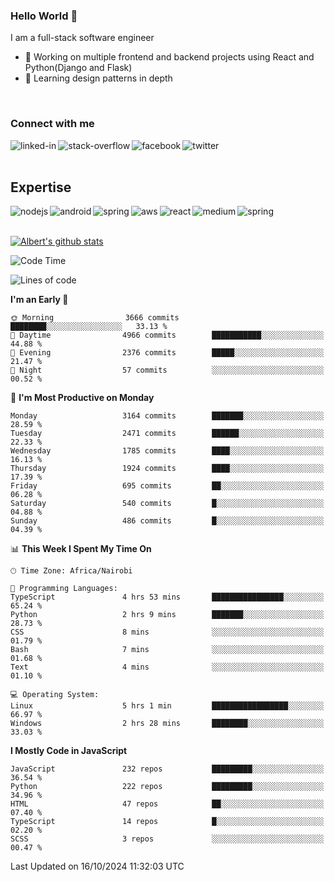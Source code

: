 

### Hello World 👋
I am a full-stack software engineer
- 🔭 Working on multiple frontend and backend projects using React and Python(Django and Flask)
- 🌱 Learning design patterns in depth

<br>

### Connect with me

[<img align="left" alt="linked-in" src="https://img.shields.io/badge/linkedin-%230077B5.svg?&style=for-the-badge&logo=linkedin&logoColor=white" />](https://www.linkedin.com/in/albert-byrone/)

<!-- [<img align="left" alt="medium" src="https://img.shields.io/badge/medium-%2312100E.svg?&style=for-the-badge&logo=medium&logoColor=white" />](https://56faisal.medium.com/) -->

[<img align="left" alt="stack-overflow" src="https://img.shields.io/badge/stack%20overflow-FE7A16?logo=stack-overflow&logoColor=white&style=for-the-badge" />](https://stackoverflow.com/users/11916317/albert-byrone)

[<img align="left" alt="facebook" src="https://img.shields.io/badge/facebook-%231877F2.svg?&style=for-the-badge&logo=facebook&logoColor=white" />](https://web.facebook.com/albert.byrone.1/)

[<img align="left" alt="twitter" src="https://img.shields.io/badge/twitter-%231DA1F2.svg?&style=for-the-badge&logo=twitter&logoColor=white" />](https://twitter.com/byrone_albert)

<br>

<br>

## Expertise
<img align="left" alt="nodejs" src="https://img.shields.io/badge/python%20-%2343853D.svg?&style=for-the-badge&logo=node.js&logoColor=white" />
<img align="left" alt="android" src="https://img.shields.io/badge/Flask-3DDC84?logo=android&logoColor=white&style=for-the-badge" />
<img align="left" alt="spring" src="https://img.shields.io/badge/drf%20-%236DB33F.svg?&style=for-the-badge&logo=spring&logoColor=white" />
<img align="left" alt="aws" src="https://img.shields.io/badge/django%20AWS-%23232F3E?logo=amazon-aws&logoColor=white&style=for-the-badge" />
<img align="left" alt="react" src="https://img.shields.io/badge/react%20-%2320232a.svg?&style=for-the-badge&logo=react&logoColor=%2361DAFB" />
<img align="left" alt="medium" src="https://img.shields.io/badge/Angular-%23316192.svg?&style=for-the-badge&logo=postgresql&logoColor=white" />
<img align="left" alt="spring" src="https://img.shields.io/badge/Javascript%20-%236DB33F.svg?&style=for-the-badge&logo=spring&logoColor=white" />
<br>
<br>


[![Albert's github stats](https://github-readme-stats.vercel.app/api?username=Albert-Byrone&count_private=true&show_icons=true&theme=radical&hide_rank=false)](https://github.com/anuraghazra/github-readme-stats)

<!-- [![Top Langs](https://github-readme-stats.vercel.app/api/top-langs/?username=Albert-Byrone&layout=compact)](https://github.com/anuraghazra/github-readme-stats) -->

<!--
**Albert-Byrone/Albert-Byrone** is a ✨ _special_ ✨ repository because its `README.md` (this file) appears on your GitHub profile.

Here are some ideas to get you started:

- 🔭 I’m currently working on ...
- 🌱 I’m currently learning ...
- 👯 I’m looking to collaborate on ...
- 🤔 I’m looking for help with ...
- 💬 Ask me about ...
- 📫 How to reach me: ...
- 😄 Pronouns: ...
- ⚡ Fun fact: ...
-->


<!--START_SECTION:waka-->
![Code Time](http://img.shields.io/badge/Code%20Time-1%2C439%20hrs%2056%20mins-blue)

![Lines of code](https://img.shields.io/badge/From%20Hello%20World%20I%27ve%20Written-72.8%20million%20lines%20of%20code-blue)

**I'm an Early 🐤** 

```text
🌞 Morning                3666 commits        ████████░░░░░░░░░░░░░░░░░   33.13 % 
🌆 Daytime                4966 commits        ███████████░░░░░░░░░░░░░░   44.88 % 
🌃 Evening                2376 commits        █████░░░░░░░░░░░░░░░░░░░░   21.47 % 
🌙 Night                  57 commits          ░░░░░░░░░░░░░░░░░░░░░░░░░   00.52 % 
```
📅 **I'm Most Productive on Monday** 

```text
Monday                   3164 commits        ███████░░░░░░░░░░░░░░░░░░   28.59 % 
Tuesday                  2471 commits        ██████░░░░░░░░░░░░░░░░░░░   22.33 % 
Wednesday                1785 commits        ████░░░░░░░░░░░░░░░░░░░░░   16.13 % 
Thursday                 1924 commits        ████░░░░░░░░░░░░░░░░░░░░░   17.39 % 
Friday                   695 commits         ██░░░░░░░░░░░░░░░░░░░░░░░   06.28 % 
Saturday                 540 commits         █░░░░░░░░░░░░░░░░░░░░░░░░   04.88 % 
Sunday                   486 commits         █░░░░░░░░░░░░░░░░░░░░░░░░   04.39 % 
```


📊 **This Week I Spent My Time On** 

```text
🕑︎ Time Zone: Africa/Nairobi

💬 Programming Languages: 
TypeScript               4 hrs 53 mins       ████████████████░░░░░░░░░   65.24 % 
Python                   2 hrs 9 mins        ███████░░░░░░░░░░░░░░░░░░   28.73 % 
CSS                      8 mins              ░░░░░░░░░░░░░░░░░░░░░░░░░   01.79 % 
Bash                     7 mins              ░░░░░░░░░░░░░░░░░░░░░░░░░   01.68 % 
Text                     4 mins              ░░░░░░░░░░░░░░░░░░░░░░░░░   01.10 % 

💻 Operating System: 
Linux                    5 hrs 1 min         █████████████████░░░░░░░░   66.97 % 
Windows                  2 hrs 28 mins       ████████░░░░░░░░░░░░░░░░░   33.03 % 
```

**I Mostly Code in JavaScript** 

```text
JavaScript               232 repos           █████████░░░░░░░░░░░░░░░░   36.54 % 
Python                   222 repos           █████████░░░░░░░░░░░░░░░░   34.96 % 
HTML                     47 repos            ██░░░░░░░░░░░░░░░░░░░░░░░   07.40 % 
TypeScript               14 repos            █░░░░░░░░░░░░░░░░░░░░░░░░   02.20 % 
SCSS                     3 repos             ░░░░░░░░░░░░░░░░░░░░░░░░░   00.47 % 
```




 Last Updated on 16/10/2024 11:32:03 UTC
<!--END_SECTION:waka-->
